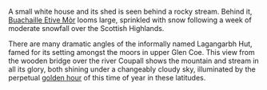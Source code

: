 A small white house and its shed is seen behind a rocky stream. Behind it, [Buachaille Etive Mòr](https://en.wikipedia.org/wiki/Buachaille_Etive_M%C3%B2r) looms large, sprinkled with snow following a week of moderate snowfall over the Scottish Highlands.

There are many dramatic angles of the informally named Lagangarbh Hut, famed for its setting amongst the moors in upper Glen Coe. This view from the wooden bridge over the river Coupall shows the mountain and stream in all its glory, both shining under a changeably cloudy sky, illuminated by the perpetual [golden hour](https://en.wikipedia.org/wiki/Golden_hour_(photography)) of this time of year in these latitudes.
